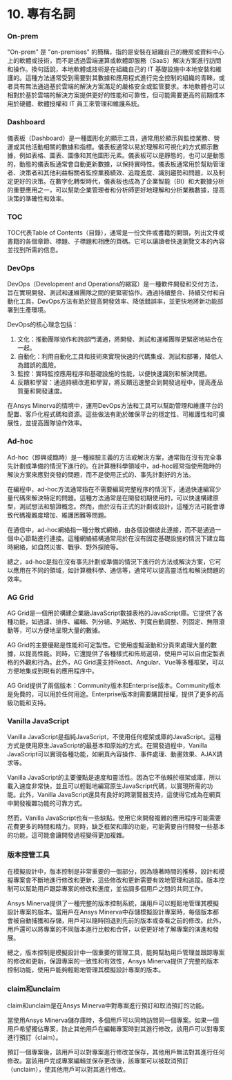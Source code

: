 # 10. 專有名詞

### On-prem

"On-prem" 是 "on-premises" 的簡稱，指的是安裝在組織自己的機房或資料中心上的軟體或技術，而不是透過雲端運算或軟體即服務（SaaS）解決方案進行訪問和操作。換句話說，本地軟體或技術是在組織自己的 IT 基礎設施中本地安裝和維護的。這種方法通常受到需要對其數據和應用程式進行完全控制的組織的青睞，或者具有無法通過基於雲端的解決方案滿足的嚴格安全或監管要求。本地軟體也可以相對於基於雲端的解決方案提供更好的性能和可靠性，但可能需要更高的前期成本用於硬體、軟體授權和 IT 員工來管理和維護系統。

### Dashboard

儀表板（Dashboard）是一種圖形化的顯示工具，通常用於顯示與監控業務、營運或其他活動相關的數據和指標。儀表板通常以易於理解和可視化的方式顯示數據，例如表格、圖表、圖像和其他圖形元素。儀表板可以是靜態的，也可以是動態的，動態的儀表板通常會自動更新數據，以保持實時性。儀表板通常用於幫助管理者、決策者和其他利益相關者監控業務績效、追蹤進度、識別趨勢和問題，以及制定更好的決策。在數字化轉型時代，儀表板也成為了企業智能（BI）和大數據分析的重要應用之一，可以幫助企業管理者和分析師更好地理解和分析業務數據，提高決策的準確性和效率。

### TOC

TOC代表Table of Contents（目錄），通常是一份文件或書籍的開頭，列出文件或書籍的各個章節、標題、子標題和相應的頁碼。它可以讓讀者快速瀏覽文本的內容並找到所需的信息。

### DevOps

DevOps（Development and Operations的縮寫）是一種軟件開發和交付方法，旨在實現開發、測試和運維團隊之間的更緊密協作。通過持續整合、持續交付和自動化工具，DevOps方法有助於提高開發效率、降低錯誤率，並更快地將新功能部署到生產環境。

DevOps的核心理念包括：

1. 文化：推動團隊協作和跨部門溝通，將開發、測試和運維團隊更緊密地結合在一起。
2. 自動化：利用自動化工具和技術來實現快速的代碼集成、測試和部署，降低人為錯誤的風險。
3. 監控：實時監控應用程序和基礎設施的性能，以便快速識別和解決問題。
4. 反饋和學習：通過持續改進和學習，將反饋迅速整合到開發過程中，提高產品質量和開發速度。

在Ansys Minerva的情境中，運用DevOps方法和工具可以幫助管理和維護平台的配置、客戶化程式碼和資源。這些做法有助於確保平台的穩定性、可維護性和可擴展性，並提高團隊協作效率。

### Ad-hoc

Ad-hoc（即興或臨時）是一種經驗主義的方法或解決方案，通常指在沒有完全事先計劃或準備的情況下進行的。在計算機科學領域中，ad-hoc經常指使用臨時的解決方案來應對突發的問題，而不是使用正式的、事先計劃好的方法。

在編程中，ad-hoc方法通常指在不需要編寫完整程序的情況下，通過快速編寫少量代碼來解決特定的問題。這種方法通常是在開發初期使用的，可以快速構建原型，測試想法和驗證概念。然而，由於沒有正式的計劃或設計，這種方法可能會導致代碼複雜度增加、維護困難等問題。

在通信中，ad-hoc網絡指一種分散式網絡，由各個設備彼此連接，而不是通過一個中心節點進行連接。這種網絡結構通常用於在沒有固定基礎設施的情況下建立臨時網絡，如自然災害、戰爭、野外探險等。

總之，ad-hoc是指在沒有事先計劃或準備的情況下進行的方法或解決方案，它可以應用在不同的領域，如計算機科學、通信等，通常可以提高靈活性和解決問題的效率。

### AG Grid

AG Grid是一個用於構建企業級JavaScript數據表格的JavaScript庫。它提供了各種功能，如過濾、排序、編輯、列分組、列縮放、列寬自動調整、列固定、無限滾動等，可以方便地呈現大量的數據。

AG Grid的主要優點是性能和可定製性。它使用虛擬滾動和分頁來處理大量的數據，以提高性能。同時，它還提供了各種樣式和佈局選項，使用戶可以自由定製表格的外觀和行為。此外，AG Grid還支持React、Angular、Vue等多種框架，可以方便地集成到現有的應用程序中。

AG Grid提供了兩個版本：Community版本和Enterprise版本。Community版本是免費的，可以用於任何用途。Enterprise版本則需要購買授權，提供了更多的高級功能和支持。

### Vanilla JavaScript

Vanilla JavaScript是指純JavaScript，不使用任何框架或庫的JavaScript。這種方式是使用原生JavaScript的最基本和原始的方式。在開發過程中，Vanilla JavaScript可以實現各種功能，如網頁內容操作、事件處理、動畫效果、AJAX請求等。

Vanilla JavaScript的主要優點是速度和靈活性。因為它不依賴於框架或庫，所以載入速度非常快，並且可以輕鬆地編寫原生JavaScript代碼，以實現所需的功能。此外，Vanilla JavaScript還具有良好的跨瀏覽器支持，這使得它成為在網頁中開發複雜功能的可靠方式。

然而，Vanilla JavaScript也有一些缺點。使用它來開發複雜的應用程序可能需要花費更多的時間和精力。同時，缺乏框架和庫的功能，可能需要自行開發一些基本的功能，這可能會讓開發過程變得更加複雜。

### 版本控管工具

在模擬設計中，版本控制是非常重要的一個部分，因為隨著時間的推移，設計和模擬專案會不斷地進行修改和更新，這些修改和更新需要有效地管理和追蹤。版本控制可以幫助用戶跟踪專案的修改和進度，並協調多個用戶之間的共同工作。

Ansys Minerva提供了一種完整的版本控制系統，讓用戶可以輕鬆地管理其模擬設計專案的版本。當用戶在Ansys Minerva中存儲模擬設計專案時，每個版本都會被自動捕獲和存儲，用戶可以隨時回退到先前的版本或查看之前的修改。此外，用戶還可以將專案的不同版本進行比較和合併，以便更好地了解專案的演進和發展。

總之，版本控制是模擬設計中一個重要的管理工具，能夠幫助用戶管理並跟踪專案的修改和更新，保證專案的一致性和有效性，Ansys Minerva提供了完整的版本控制功能，使用戶能夠輕鬆地管理其模擬設計專案的版本。

### claim和unclaim

claim和unclaim是在Ansys Minerva中對專案進行預訂和取消預訂的功能。

當使用Ansys Minerva儲存庫時，多個用戶可以同時訪問同一個專案。如果一個用戶希望獨佔專案，防止其他用戶在編輯專案時對其進行修改，該用戶可以對專案進行預訂（claim）。

預訂一個專案後，該用戶可以對專案進行修改並保存，其他用戶無法對其進行任何修改。當該用戶完成專案編輯並保存更改後，該專案可以被取消預訂（unclaim），使其他用戶可以對其進行修改。
